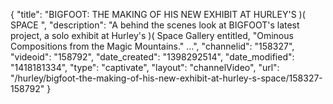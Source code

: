 {
    "title": "BIGFOOT: THE MAKING OF HIS NEW EXHIBIT AT HURLEY'S )( SPACE ",
    "description": "A behind the scenes look at BIGFOOT's latest project, a solo exhibit at Hurley's )( Space Gallery entitled, \"Ominous Compositions from the Magic Mountains.\" ...",
    "channelid": "158327",
    "videoid": "158792",
    "date_created": "1398292514",
    "date_modified": "1418181334",
    "type": "captivate",
    "layout": "channelVideo",
    "url": "\/hurley\/bigfoot-the-making-of-his-new-exhibit-at-hurley-s-space\/158327-158792"
}